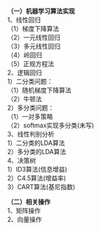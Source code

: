 <b>（一）机器学习算法实现</b><br/>
1、线性回归<br/>
  （1）梯度下降算法<br/>
  （2）一元线性回归<br/>
  （3）多元线性回归<br/>
  （4）岭回归<br/>
  （5）正规方程法<br/>
2、逻辑回归<br/>
    1）二分类问题：<br/>
        （1）随机梯度下降算法<br/>
        （2）牛顿法<br/>
    2）多分类问题：<br/>
        （1）一对多策略<br/>
        （2）softmax实现多分类(未写)<br/>
3、线性判别分析<br/>
    1）二分类的LDA算法<br/>
    2）多分类的LDA算法<br/>
4、决策树<br/>
    1）ID3算法(信息增益)<br/>
    2）C4.5算法(增益率)<br/>
    3）CART算法(基尼指数)<br/>
    
<b>（二）相关操作</b><br/>
1、矩阵操作<br/>
2、向量操作<br/>
